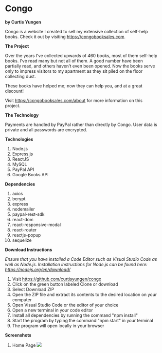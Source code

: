 # Congo
**by Curtis Yungen**

Congo is a website I created to sell my extensive collection of self-help books. Check it out by visiting https://congobooksales.com.

**The Project**

Over the years I've collected upwards of 460 books, most of them self-help books. I've read many but not all of them. A good number have been partially read, and others haven't even been opened. Now the books serve only to impress visitors to my apartment as they sit piled on the floor collecting dust.

These books have helped me; now they can help you, and at a great discount!

Visit https://congobooksales.com/about for more information on this project. 

**The Technology**

Payments are handled by PayPal rather than directly by Congo. User data is private and all passwords are encrypted.

**Technologies**
1) Node.js
2) Express.js
3) ReactJS
4) MySQL
5) PayPal API
6) Google Books API

**Dependencies**
1) axios
2) bcrypt
3) express
4) nodemailer
5) paypal-rest-sdk
6) react-dom
7) react-responsive-modal
8) react-router
9) reactjs-popup
10) sequelize

**Download Instructions**

*Ensure that you have installed a Code Editor such as Visual Studio Code as well as Node.js.
Installation instructions for Node.js can be found here: https://nodejs.org/en/download/*

1) Visit https://github.com/curtisyungen/congo
2) Click on the green button labeled Clone or download
3) Select Download ZIP
4) Open the ZIP file and extract its contents to the desired location on your computer
5) Open Visual Studio Code or the editor of your choice
6) Open a new terminal in your code editor
7) Install all dependencies by running the command "npm install"
8) Start the program by typing the command "npm start" in your terminal
9) The program will open locally in your browser

**Screenshots**

1) Home Page
![](client/src/images/home.png)
